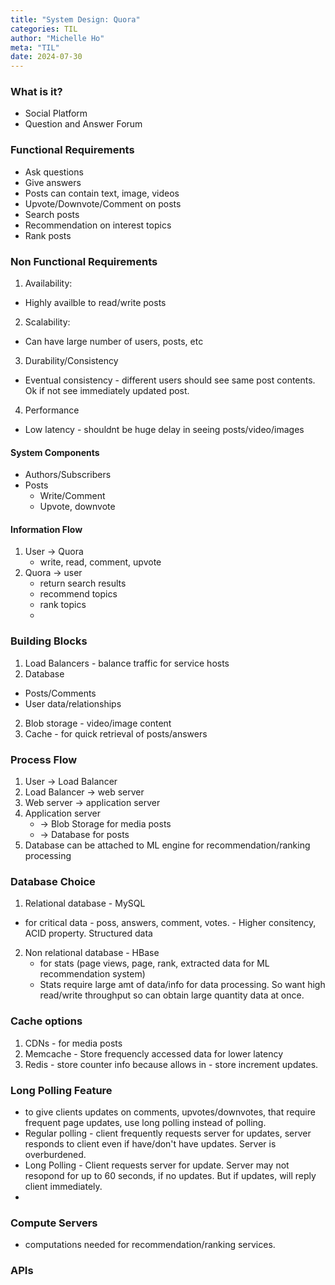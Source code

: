```yaml
---
title: "System Design: Quora"
categories: TIL
author: "Michelle Ho"
meta: "TIL"
date: 2024-07-30
---
```

### What is it?
- Social Platform
- Question and Answer Forum

### Functional Requirements
- Ask questions
- Give answers
- Posts can contain text, image, videos
- Upvote/Downvote/Comment on posts
- Search posts
- Recommendation on interest topics
- Rank posts

### Non Functional Requirements
1. Availability:
  - Highly availble to read/write posts
2. Scalability:
  - Can have large number of users, posts, etc
3. Durability/Consistency
  - Eventual consistency - different users should see same post contents. Ok if not see immediately updated post.
4. Performance
  - Low latency - shouldnt be huge delay in seeing posts/video/images

#### System Components 
- Authors/Subscribers
- Posts
  - Write/Comment
  - Upvote, downvote

#### Information Flow
1. User -> Quora
     - write, read, comment, upvote
2. Quora -> user
    - return search results
    - recommend topics
    - rank topics
    - 
### Building Blocks
1. Load Balancers - balance traffic for service hosts
1. Database
  - Posts/Comments
  - User data/relationships
2. Blob storage - video/image content
3. Cache - for quick retrieval of posts/answers

### Process Flow
1. User -> Load Balancer
2. Load Balancer -> web server
3. Web server -> application server
4. Application server
   - -> Blob Storage for media posts
   - -> Database for posts
5. Database can be attached to ML engine for recommendation/ranking processing

### Database Choice
1. Relational database - MySQL
  - for critical data - poss, answers, comment, votes. - Higher consitency, ACID property. Structured data
2. Non relational database - HBase
   - for stats  (page views, page, rank, extracted data for ML recommendation system)
   - Stats require large amt of data/info for data processing.  So want high read/write throughput so can obtain large quantity data at once.

### Cache options
1. CDNs - for media posts
2. Memcache - Store frequencly accessed data for lower latency
3. Redis - store counter info because allows in - store increment updates.

### Long Polling Feature
- to give clients updates on comments, upvotes/downvotes, that require frequent page updates, use long polling instead of polling.
- Regular polling - client frequently requests server for updates, server responds to client even if have/don't have updates. Server is overburdened.
- Long Polling - Client requests server for update. Server may not resopond for up to 60 seconds, if no updates. But if updates, will reply client immediately.
- 

### Compute Servers
- computations needed for recommendation/ranking services.

### APIs


